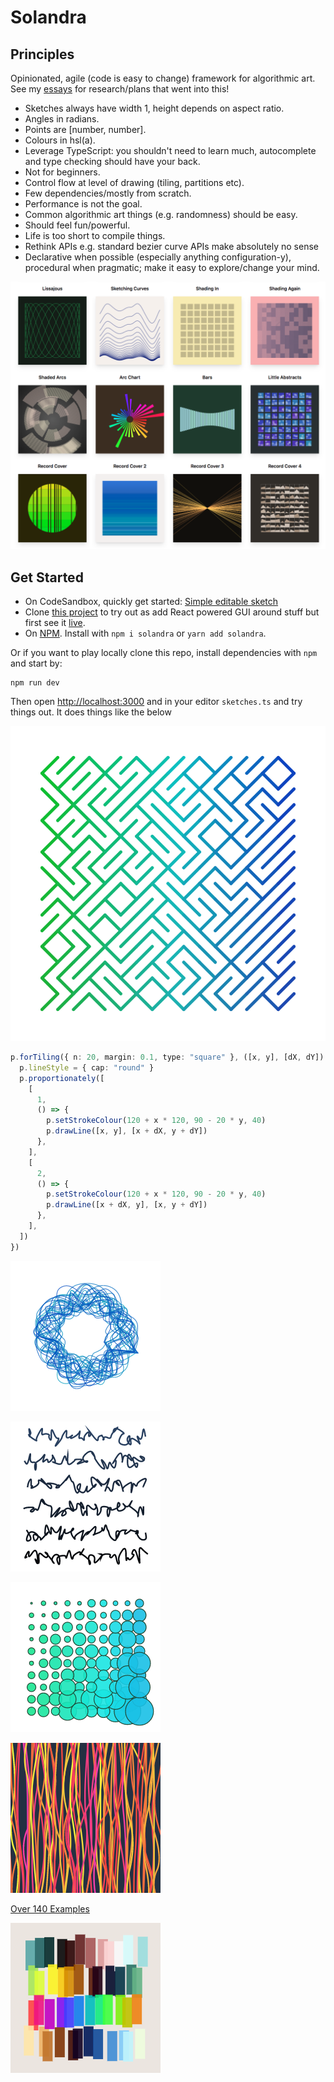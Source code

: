 # Solandra

## Principles

Opinionated, agile (code is easy to change) framework for algorithmic art. See my [essays](https://www.amimetic.co.uk/art/) for research/plans that went into this!

- Sketches always have width 1, height depends on aspect ratio.
- Angles in radians.
- Points are [number, number].
- Colours in hsl(a).
- Leverage TypeScript: you shouldn't need to learn much, autocomplete and type checking should have your back.
- Not for beginners.
- Control flow at level of drawing (tiling, partitions etc).
- Few dependencies/mostly from scratch.
- Performance is not the goal.
- Common algorithmic art things (e.g. randomness) should be easy.
- Should feel fun/powerful.
- Life is too short to compile things.
- Rethink APIs e.g. standard bezier curve APIs make absolutely no sense
- Declarative when possible (especially anything configuration-y), procedural when pragmatic; make it easy to explore/change your mind.

![Examples](/public/images/samples.png)

## Get Started

- On CodeSandbox, quickly get started: [Simple editable sketch](https://codesandbox.io/s/simple-solandra-example-2-wy7nx?fontsize=14)
- Clone [this project](https://github.com/jamesporter/solandra) to try out as add React powered GUI around stuff but first see it [live](https://solandra.amimetic.co.uk/).
- On [NPM](https://www.npmjs.com/package/solandra). Install with `npm i solandra` or `yarn add solandra`.

Or if you want to play locally clone this repo, install dependencies with `npm` and start by:

```
npm run dev
```

Then open [http://localhost:3000](http://localhost:3000) and in your editor `sketches.ts` and try things out. It does things like the below

![A simple example drawn with tiles](/public/images/tiles.png)

```typescript
p.forTiling({ n: 20, margin: 0.1, type: "square" }, ([x, y], [dX, dY]) => {
  p.lineStyle = { cap: "round" }
  p.proportionately([
    [
      1,
      () => {
        p.setStrokeColour(120 + x * 120, 90 - 20 * y, 40)
        p.drawLine([x, y], [x + dX, y + dY])
      },
    ],
    [
      2,
      () => {
        p.setStrokeColour(120 + x * 120, 90 - 20 * y, 40)
        p.drawLine([x + dX, y], [x, y + dY])
      },
    ],
  ])
})
```

![An example](public/images/1.png)

![An example](public/images/2.png)

![An example](public/images/3.png)

![An example](public/images/4.png)

[Over 140 Examples](./samples/samples.md)

![New in 0.18: Palettes](public/images/5.png)
